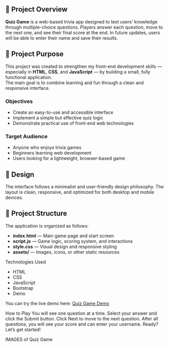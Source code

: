 ## 🧠 Project Overview
**Quiz Game** is a web-based trivia app designed to test users’ knowledge through multiple-choice questions. Players answer each question, move to the next one, and see their final score at the end. In future updates, users will be able to enter their name and save their results.

## 🎯 Project Purpose
This project was created to strengthen my front-end development skills — especially in **HTML**, **CSS**, and **JavaScript** — by building a small, fully functional application.  
The main goal is to combine learning and fun through a clean and responsive interface.

### Objectives
- Create an easy-to-use and accessible interface  
- Implement a simple but effective quiz logic  
- Demonstrate practical use of front-end web technologies  

### Target Audience
- Anyone who enjoys trivia games  
- Beginners learning web development  
- Users looking for a lightweight, browser-based game  

## 🎨 Design
The interface follows a minimalist and user-friendly design philosophy. The layout is clean, responsive, and optimized for both desktop and mobile devices.

## 🧱 Project Structure
The application is organized as follows:
- **index.html** — Main game page and start screen  
- **script.js** — Game logic, scoring system, and interactions  
- **style.css** — Visual design and responsive styling  
- **assets/** — Images, icons, or other static resources  

Technologies Used
- HTML
- CSS
- JavaScript
- Bootstrap
- Demo

You can try the live demo here: [Quiz Game Demo](https://pdennise.github.io/quiz-game/)


How to Play
You will see one question at a time.
Select your answer and click the Submit button.
Click Next to move to the next question.
After all questions, you will see your score and can enter your username.
Ready? Let’s get started!

IMAGES of Quiz Game
